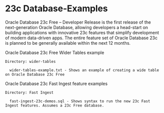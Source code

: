 # 23c Database-Examples

Oracle Database 23c Free – Developer Release is the first release of the next-generation
   Oracle Database, allowing developers a head-start on building applications with 
   innovative 23c features that simplify development of modern data-driven apps. The 
   entire feature set of Oracle Database 23c is planned to be generally available within 
   the next 12 months.

Oracle Database 23c Free Wider Tables example

```
Directory: wider-tables

  wider-tables-example.txt - Shows an example of creating a wide table on Oracle Database 23c Free
```

Oracle Database 23c Fast Ingest feature examples

```
Directory: Fast Ingest

  fast-ingest-23c-demos.sql - Shows syntax to run the new 23c Fast Ingest features. Assumes a 23c Free database.
```
